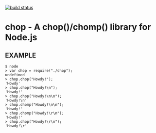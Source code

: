 [![build status](https://secure.travis-ci.org/mcandre/node-chop.png)](http://travis-ci.org/mcandre/node-chop)
# chop - A chop()/chomp() library for Node.js

## EXAMPLE

	$ node
	> var chop = require("./chop");
	undefined
	> chop.chop("Howdy!");
	'Howdy'
	> chop.chop("Howdy!\n");
	'Howdy!'
	> chop.chop("Howdy!\n\n");
	'Howdy!\n'
	> chop.chomp("Howdy!\n\n");
	'Howdy!'
	> chop.chomp("Howdy!\r\n");
	'Howdy!'
	> chop.chop("Howdy!\r\n");
	'Howdy!\r'
